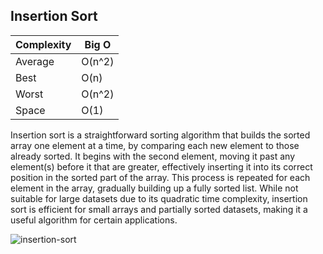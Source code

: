 ## Insertion Sort

| Complexity | Big O        |
| ---------- | ------------ |
| Average    | O(n^2)       |
| Best       | O(n)         |
| Worst      | O(n^2)       |
| Space      | O(1)         |



Insertion sort is a straightforward sorting algorithm that builds the sorted array one element at a time, by comparing each new element to those already sorted. It begins with the second element, moving it past any element(s) before it that are greater, effectively inserting it into its correct position in the sorted part of the array. This process is repeated for each element in the array, gradually building up a fully sorted list. While not suitable for large datasets due to its quadratic time complexity, insertion sort is efficient for small arrays and partially sorted datasets, making it a useful algorithm for certain applications.

![insertion-sort](https://github.com/neskor-b/Algoritms-and-data-structure/assets/89013557/c27ca619-a717-4cf5-b532-05af11cda701)
